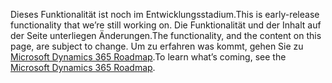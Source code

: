 <span data-ttu-id="b1a63-101">Dieses Funktionalität ist noch im Entwicklungsstadium.</span><span class="sxs-lookup"><span data-stu-id="b1a63-101">This is early-release functionality that we’re still working on.</span></span> <span data-ttu-id="b1a63-102">Die Funktionalität und der Inhalt auf der Seite unterliegen Änderungen.</span><span class="sxs-lookup"><span data-stu-id="b1a63-102">The functionality, and the content on this page, are subject to change.</span></span> <span data-ttu-id="b1a63-103">Um zu erfahren was kommt, gehen Sie zu [Microsoft Dynamics 365 Roadmap](https://go.microsoft.com/fwlink/?linkid=842139).</span><span class="sxs-lookup"><span data-stu-id="b1a63-103">To learn what’s coming, see the [Microsoft Dynamics 365 Roadmap](https://go.microsoft.com/fwlink/?linkid=842139).</span></span>